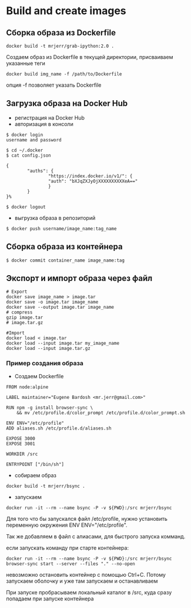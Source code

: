 # Build and create images

## Сборка образа из Dockerfile
```
docker build -t mrjerr/grab-ipython:2.0 .
```
Создаем образ из Dockerfile в текущей директории, присваиваем указанные теги

```
docker build img_name -f /path/to/Dockerfile
```
опция -f позволяет указать Dockerfile

## Загрузка образа на Docker Hub
 - регистрация на Docker Hub
 - авторизация в консоли
```
$ docker login
username and password

$ cd ~/.docker
$ cat config.json

{
        "auths": {
                "https://index.docker.io/v1/": {
                "auth": "bXJqZXJyOjXXXXXXXXXXeA=="
                }   
        }   
}%

$ docker logout
```
 - выгрузка образа в репозиторий
 ```
 $ docker push username/image_name:tag_name
 ```
 



## Сборка образа из контейнера
```
$ docker commit container_name image_name:tag
```

## Экспорт и импорт образа через файл
```
# Export
docker save image_name > image.tar
docker save -o image.tar image_name
docker save --output image.tar image_name
# compress
gzip image.tar
# image.tar.gz
```

```
#Import
docker load < image.tar
docker load --input image.tar my_image_name
docker load --input image.tar.gz
```

### Пример создания образа

- Создаем Dockerfile
```
FROM node:alpine

LABEL maintainer="Eugene Bardosh <mr.jerr@gmail.com>"

RUN npm -g install browser-sync \
    && mv /etc/profile.d/color_prompt /etc/profile.d/color_prompt.sh

ENV ENV="/etc/profile"
ADD aliases.sh /etc/profile.d/aliases.sh

EXPOSE 3000 
EXPOSE 3001

WORKDIR /src

ENTRYPOINT ["/bin/sh"]

```
- собираем образ 
```
docker build -t mrjerr/bsync .
```
- запускаем
```
docker run -it --rm --name bsync -P -v ${PWD}:/src mrjerr/bsync

```

Для того что бы запускался файл /etc/profile, нужно установить переменную окружения
ENV ENV="/etc/profile".

Так же добавляем в файл с алиасами, для быстрого запуска комманд. 

если запускать команду при старте контейнера:
```
docker run -it --rm --name bsync -P -v ${PWD}:/src mrjerr/bsync browser-sync start --server --files "." --no-open
```
невозможно остановить контейнер с помощью Ctrl+C.
Потому запускаем оболочку и уже там запускаем и останавливаем

При запуске пробрасываем локальный каталог в /src, куда сразу попадаем при запуске контейнера
